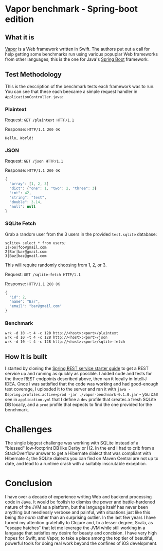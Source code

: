 # Vapor benchmark - Spring-boot edition

## What it is
[Vapor](https://qutheory.io/vapor/) is a Web framework written in Swift. The authors put out a call for help getting some 
benchmarks run using various popuplar Web frameworks from other languages; this is the one for Java's [Spring Boot](https://spring.io) framework.

## Test Methodology
This is the description of the benchmark tests each framework was to run. You can see that these each beecame a simple request handler in `ApplicationController.java`:

### Plaintext
Request:
`GET /plaintext HTTP/1.1`

Response:
`HTTP/1.1 200 OK`

`Hello, World!`

### JSON
Request:
`GET /json HTTP/1.1`

Response:
`HTTP/1.1 200 OK`

```javascript
{
  "array": [1, 2, 3]
  "dict": {"one": 1, "two": 2, "three": 3}
  "int": 42,
  "string": "test",
  "double": 3.14,
  "null": null
}
```

### SQLite Fetch

Grab a random user from the 3 users in the provided `test.sqlite` database:

```
sqlite> select * from users;
1|Foo|foo@gmail.com
2|Bar|bar@gmail.com
3|Baz|baz@gmail.com
```

This will require randomly choosing from 1, 2, or 3.

Request:
`GET /sqlite-fetch HTTP/1.1`

Response:
`HTTP/1.1 200 OK`

```javascript
{
  "id": 2,
  "name": "Bar",
  "email": "bar@gmail.com"
}
```



### Benchmark
```
wrk -d 10 -t 4 -c 128 http://<host>:<port>/plaintext
wrk -d 10 -t 4 -c 128 http://<host>:<port>/json
wrk -d 10 -t 4 -c 128 http://<host>:<port>/sqlite-fetch
```


## How it is built
I started by cloning the [Spring REST service starter guide](https://github.com/spring-guides/gs-rest-service.git) to get a 
REST service up and running as quickly as possible. I added code and tests for the three REST endpoints described above, then
ran it locally in IntelliJ IDEA. Once I was satisfied that the code was working and had good-enough test coverage, I uploaded
it to the server and ran it with `java -Dspring.profiles.active=prod -jar ./vapor-benchmark-0.1.0.jar` - you can see in 
`application.yml` that I define a `dev` profile that creates a fresh SQLite DB locally, and a `prod` profile that expects to find
the one provided for the benchmark.

# Challenges
The single biggest challenge was working with SQLite instead of a "blessed" low-footprint DB like Derby or H2. In the end I had to 
crib from a StackOverflow answer to get a Hibernate dialect that was compliant with Hibernate 4; the SQLite dialects you can find
on Maven Central are not up to date, and lead to a runtime crash with a suitably inscrutable exception. 

# Conclusion
I have over a decade of experience writing Web and backend processing code in Java. It would be foolish to dismiss the power and 
battle-hardened nature of the JVM as a platform, but the language itself has never been anything but needlessly verbose and painful,
with situations just like this being _the norm_ rather than an surprising outlier. In the last few years I have turned my attention
gratefully to Clojure and, to a lesser degree, Scala, as "escape hatches" that let me leverage the JVM while still working in a 
language that satisfies my desire for beauty and concision. I have very high hopes for Swift, and Vapor, to take a place among the
top tier of beautiful, powerful tools for doing real work beyond the confines of iOS development.
